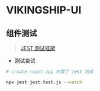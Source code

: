 # VIKINGSHIP-UI

## 组件测试

> [JEST 测试框架](https://jestjs.io/)

- 测试尝试

```bash
# create-react-app 内置了 jest 测试

npx jest jest.test.js --watch
```
